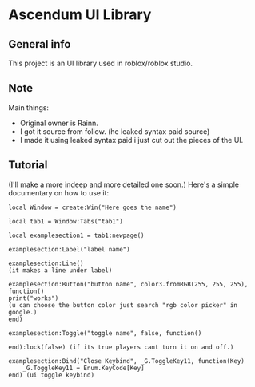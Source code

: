 # Ascendum UI Library

## General info
This project is an UI library used in roblox/roblox studio.
	
## Note
Main things:
* Original owner is Rainn.
* I got it source from follow. (he leaked syntax paid source)
* I made it using leaked syntax paid i just cut out the pieces of the UI.
	
## Tutorial
(I'll make a more indeep and more detailed one soon.)
Here's a simple documentary on how to use it:

```
local Window = create:Win("Here goes the name")

local tab1 = Window:Tabs("tab1")

local examplesection1 = tab1:newpage()

examplesection:Label("label name")

examplesection:Line() 
(it makes a line under label)

examplesection:Button("button name", color3.fromRGB(255, 255, 255), function()
print("works") 
(u can choose the button color just search "rgb color picker" in google.)
end)

examplesection:Toggle("toggle name", false, function()
    
end):lock(false) (if its true players cant turn it on and off.)

examplesection:Bind("Close Keybind", _G.ToggleKey11, function(Key)
    _G.ToggleKey11 = Enum.KeyCode[Key]
end) (ui toggle keybind)
```
